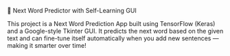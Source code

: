 🧠 Next Word Predictor with Self-Learning GUI

This project is a Next Word Prediction App built using TensorFlow (Keras) and a Google-style Tkinter GUI.
It predicts the next word based on the given text and can fine-tune itself automatically when you add new sentences — making it smarter over time!
